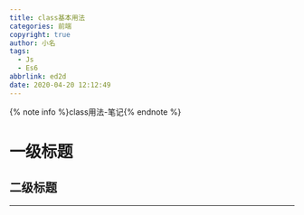```yaml
---
title: class基本用法
categories: 前端
copyright: true
author: 小名
tags:
  - Js
  - Es6
abbrlink: ed2d
date: 2020-04-20 12:12:49
---
```


{% note info %}class用法-笔记{% endnote %}

<!-- more -->

# 一级标题

## 二级标题

---

